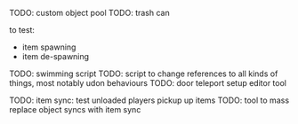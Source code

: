 
TODO: custom object pool
TODO: trash can

to test:
- item spawning
- item de-spawning

TODO: swimming script
TODO: script to change references to all kinds of things, most notably udon behaviours
TODO: door teleport setup editor tool

TODO: item sync: test unloaded players pickup up items
TODO: tool to mass replace object syncs with item sync
